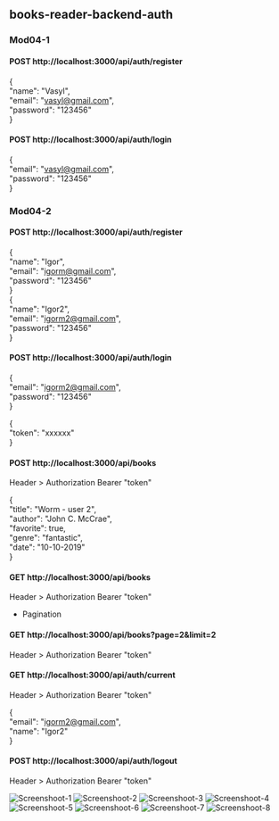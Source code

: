 ## books-reader-backend-auth
### Mod04-1

#### POST http://localhost:3000/api/auth/register  

{  
    "name": "Vasyl",  
    "email": "vasyl@gmail.com",  
    "password": "123456"  
}

#### POST http://localhost:3000/api/auth/login  

{  
    "email": "vasyl@gmail.com",   
    "password": "123456"  
}  


### Mod04-2

#### POST http://localhost:3000/api/auth/register

{  
    "name": "Igor",  
    "email": "igorm@gmail.com",  
    "password": "123456"  
}  
{  
    "name": "Igor2",  
    "email": "igorm2@gmail.com",  
    "password": "123456"  
}  

#### POST http://localhost:3000/api/auth/login

{  
    "email": "igorm2@gmail.com",  
    "password": "123456"  
}  

{  
    "token": "xxxxxx"  
}  

#### POST http://localhost:3000/api/books

Header > Authorization Bearer "token"  

{  
    "title": "Worm - user 2",  
    "author": "John C. McCrae",  
    "favorite": true,  
    "genre":  "fantastic",  
    "date": "10-10-2019"  
}  

#### GET http://localhost:3000/api/books

Header > Authorization Bearer "token"   

-  Pagination   
#### GET http://localhost:3000/api/books?page=2&limit=2

Header > Authorization Bearer "token"  


#### GET http://localhost:3000/api/auth/current

Header > Authorization Bearer "token"  

{  
    "email": "igorm2@gmail.com",  
    "name": "Igor2"  
}  

#### POST http://localhost:3000/api/auth/logout

Header > Authorization Bearer "token"   


![Screenshoot-1](./assets/screenshot-0post-reg.jpg)
![Screenshoot-2](./assets/screenshot-1post-login.jpg)
![Screenshoot-3](./assets/screenshot-2-2post.jpg)
![Screenshoot-4](./assets/screenshot-2-1post.jpg)
![Screenshoot-5](./assets/screenshot-3-2get.jpg)
![Screenshoot-6](./assets/screenshot-3-1get.jpg)
![Screenshoot-7](./assets/frontend-backend-requests-with-token.jpg)
![Screenshoot-8](./assets/process.env-and-deploy.jpg)

